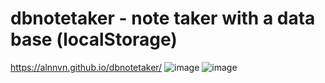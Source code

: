 # dbnotetaker -  note taker with a data base (localStorage)
https://alnnvn.github.io/dbnotetaker/
![image](https://user-images.githubusercontent.com/108158031/176036473-860a6b37-860f-4c8c-9202-cf9be6ef071a.png)
![image](https://user-images.githubusercontent.com/108158031/176362664-f6445771-161a-4161-824a-fb83fdb2a4d0.png)
